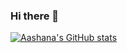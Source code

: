 ### Hi there 👋

<!--
**aashana94/aashana94** is a ✨ _special_ ✨ repository because its `README.md` (this file) appears on your GitHub profile.

Here are some ideas to get you started:

- 🔭 I’m currently working on ...
- 🌱 I’m currently learning ...
- 👯 I’m looking to collaborate on ...
- 🤔 I’m looking for help with ...
- 💬 Ask me about ...
- 📫 How to reach me: ...
- 😄 Pronouns: ...
- ⚡ Fun fact: ...
-->

[![Aashana's GitHub stats](https://github-readme-stats.vercel.app/api?username=aashana94)](https://github.com/aashana94/github-readme-stats)
